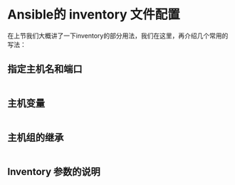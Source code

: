 # Ansible的 inventory 文件配置

在上节我们大概讲了一下inventory的部分用法，我们在这里，再介绍几个常用的写法：

## 指定主机名和端口

```

```

## 主机变量

```

```

## 主机组的继承

```

```

## Inventory 参数的说明

```

```



